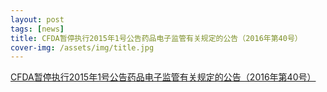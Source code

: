 ```yaml
---
layout: post
tags: [news]
title: CFDA暂停执行2015年1号公告药品电子监管有关规定的公告（2016年第40号）
cover-img: /assets/img/title.jpg
---
```


[CFDA暂停执行2015年1号公告药品电子监管有关规定的公告（2016年第40号）](http://mp.weixin.qq.com/s?__biz=MjM5MzE1NjkxMg==&mid=403362624&idx=1&sn=0281cce0228bc2c2bdcae496f296c7a4&scene=4#wechat_redirect)
